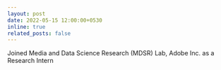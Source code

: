 ```yaml
---
layout: post
date: 2022-05-15 12:00:00+0530
inline: true
related_posts: false
---
```


Joined Media and Data Science Research (MDSR) Lab, Adobe Inc. as a Research Intern
